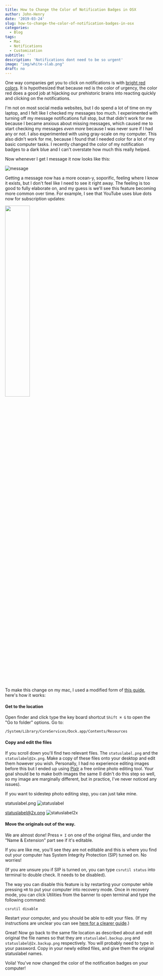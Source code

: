 ```yaml
---
title: How to Change the Color of Notification Badges in OSX
author: John-Henry
date: '2019-03-24'
slug: how-to-change-the-color-of-notification-badges-in-osx
categories:
  - Blog
tags:
  - Mac
  - Notifications
  - Customization
subtitle: ''
description: 'Notifications dont need to be so urgent'
image: "img/white-slab.png"
draft: no
---
```


One way companies get you to click on notifications is with [bright red colors](https://www.theguardian.com/technology/2017/oct/05/smartphone-addiction-silicon-valley-dystopia). It is hypothesized that because red is the color of urgency, the color red does a good job at hijacking our prehistoric brains into reacting quickly and clicking on the notifications.

I'm not on most social media websites, but I do spend a lot of time on my laptop, and I felt like I checked my messages too much. I experimented with turning off my message notifications full stop, but that didn't work for me because I became anxious about missing messages, which caused me to start checking my messages _even more_ because I was never sure if I had any or not. I also experimented with using gray-scale on my computer. This also didn't work for me, because I found that I needed color for a lot of my basic computer tasks. I recently changed the color of my notification badges to a dark blue and I can't overstate how much this really helped.

Now whenever I get I message it now looks like this:

![message](/img/messages/notification.png)

Getting a message now has a more ocean-y, soporific, feeling where I know it exists, but I don't feel like I need to see it right away. The feeling is too good to fully elaborate on, and my guess is we'll see this feature becoming more common over time. For example, I see that YouTube uses blue dots now for subscription updates:

<img src="/post/2019-02-14-changing-the-color-of-notification-badges-in-osx_files/youtube-blue-dot.png" alt="" width="40%"/>


To make this change on my mac, I used a modified form of [this guide](https://web.archive.org/web/20190214172228/https://forums.macrumors.com/threads/change-dock-icon-badges.1903323/), here's how it works:

#### Get to the location

Open finder and click type the key board shortcut `Shift ⌘ G` to open the "Go to folder" options. Go to:
```
/System/Library/CoreServices/Dock.app/Contents/Resources
```

#### Copy and edit the files
If you scroll down you'll find two relevant files. The `statuslabel.png` and the `statuslabel@2x.png`. Make a copy of these files onto your desktop and edit them however you wish. Personally, I had no experience editing images before this but I ended up using [Pixlr](https://pixlr.com/x/) a free online photo editing tool. Your goal should be to make both images the same (I didn't do this step so well, so my image are marginally different, but in practice, I've never noticed any issues).

If you want to sidestep photo editing step, you can just take mine.

statuslabel.png
![statuslabel](/img/messages/statuslabel.png)


statuslabel@2x.png
![statuslabel2x](/img/messages/statuslabel@2x.png)


#### Move the originals out of the way.

We are almost done! Press `⌘ I` on one of the original files, and under the "Name & Extension" part see if it's editable.

If you are like me, you'll see they are not editable and this is where you find out your computer has System Integrity Protection (SIP) turned on. No worries!

(If you are unsure you if SIP is turned on, you can type `csrutil status` into terminal to double check. It needs to be disabled).

The way you can disable this feature is by restarting your computer while pressing `⌘R` to put your computer into recovery mode. Once in recovery mode, you can click Utilities from the banner to open terminal and type the following command:

```
csrutil disable
```

Restart your computer, and you should be able to edit your files. (If my instructions are unclear you can see [here for a clearer guide](https://web.archive.org/web/20190214172910/https://www.howtogeek.com/230424/how-to-disable-system-integrity-protection-on-a-mac-and-why-you-shouldnt/).)


Great! Now go back to the same file location as described about and edit original the file names so that they are `statuslabel.backup.png` and `statuslabel@2x.backup.png` respectively. You will probably need to type in your password. Copy in your newly edited files, and give them the original statuslabel names. 

Voila! You've now changed the color of the notification badges on your computer!







